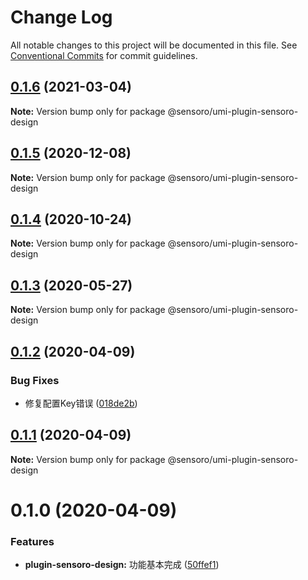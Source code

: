 # Change Log

All notable changes to this project will be documented in this file.
See [Conventional Commits](https://conventionalcommits.org) for commit guidelines.

## [0.1.6](https://github.com/SensoroFE/umi-plugins/compare/@sensoro/umi-plugin-sensoro-design@0.1.5...@sensoro/umi-plugin-sensoro-design@0.1.6) (2021-03-04)

**Note:** Version bump only for package @sensoro/umi-plugin-sensoro-design





## [0.1.5](https://github.com/SensoroFE/umi-plugins/compare/@sensoro/umi-plugin-sensoro-design@0.1.4...@sensoro/umi-plugin-sensoro-design@0.1.5) (2020-12-08)

**Note:** Version bump only for package @sensoro/umi-plugin-sensoro-design





## [0.1.4](https://github.com/SensoroFE/umi-plugins/compare/@sensoro/umi-plugin-sensoro-design@0.1.3...@sensoro/umi-plugin-sensoro-design@0.1.4) (2020-10-24)

**Note:** Version bump only for package @sensoro/umi-plugin-sensoro-design





## [0.1.3](https://github.com/SensoroFE/umi-plugins/compare/@sensoro/umi-plugin-sensoro-design@0.1.2...@sensoro/umi-plugin-sensoro-design@0.1.3) (2020-05-27)

**Note:** Version bump only for package @sensoro/umi-plugin-sensoro-design





## [0.1.2](https://github.com/SensoroFE/umi-plugins/compare/@sensoro/umi-plugin-sensoro-design@0.1.1...@sensoro/umi-plugin-sensoro-design@0.1.2) (2020-04-09)


### Bug Fixes

* 修复配置Key错误 ([018de2b](https://github.com/SensoroFE/umi-plugins/commit/018de2bbb32e94d7f4b823e67f476bad47c28579))





## [0.1.1](https://github.com/SensoroFE/umi-plugins/compare/@sensoro/umi-plugin-sensoro-design@0.1.0...@sensoro/umi-plugin-sensoro-design@0.1.1) (2020-04-09)

**Note:** Version bump only for package @sensoro/umi-plugin-sensoro-design





# 0.1.0 (2020-04-09)


### Features

* **plugin-sensoro-design:** 功能基本完成 ([50ffef1](https://github.com/SensoroFE/umi-plugins/commit/50ffef1037e355bd692c9f738de34de1a5431ffd))
